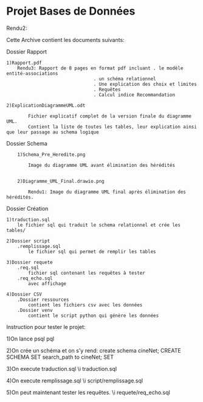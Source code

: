 # Projet Bases de Données 

Rendu2:

Cette Archive contient les documents suivants:

Dossier Rapport

    1)Rapport.pdf 
		Rendu3: Rapport de 8 pages en format pdf incluant . le modèle entité-associations
									. un schéma relationnel 
									. Une explication des choix et limites
									. Requêtes
									. Calcul indice Recommandation

	2)ExplicationDiagrammeUML.odt
			
			Fichier explicatif complet de la version finale du diagramme UML.
			Contient la liste de toutes les tables, leur explication ainsi que leur passage au schema logique


Dossier Schema
    						
			
		1)Schema_Pre_Heredite.png

			Image du diagramme UML avant élimination des hérédités
			
			
		2)Diagramme_UML_Final.drawio.png

			Rendu1: Image du diagramme UML final après élimination des hérédités.
    
Dossier Création
 
	1)traduction.sql 
		le fichier sql qui traduit le schema relationnel et crée les tables/
	
	2)Dossier script
		.remplissage.sql
			le fichier sql qui permet de remplir les tables
	
	3)Dossier requete
		.req.sql  
			fichier sql contenant les requêtes à tester
		.req_echo.sql  
			avec affichage

	4)Dossier CSV
		.Dossier ressources 
			contient les fichiers csv avec les données
		.Dossier venv 
			contient le script python qui génère les données


Instruction pour tester le projet:

1)On lance psql
pql

2)On crée un schéma et on s'y rend:
create schema cineNet;
CREATE SCHEMA
SET search_path to cineNet;
SET

3)On execute traduction.sql
\i traduction.sql

4)On execute remplissage.sql
\i script/remplissage.sql

5)On peut maintenant tester les requêtes.
\i requete/req_echo.sql



     
    
